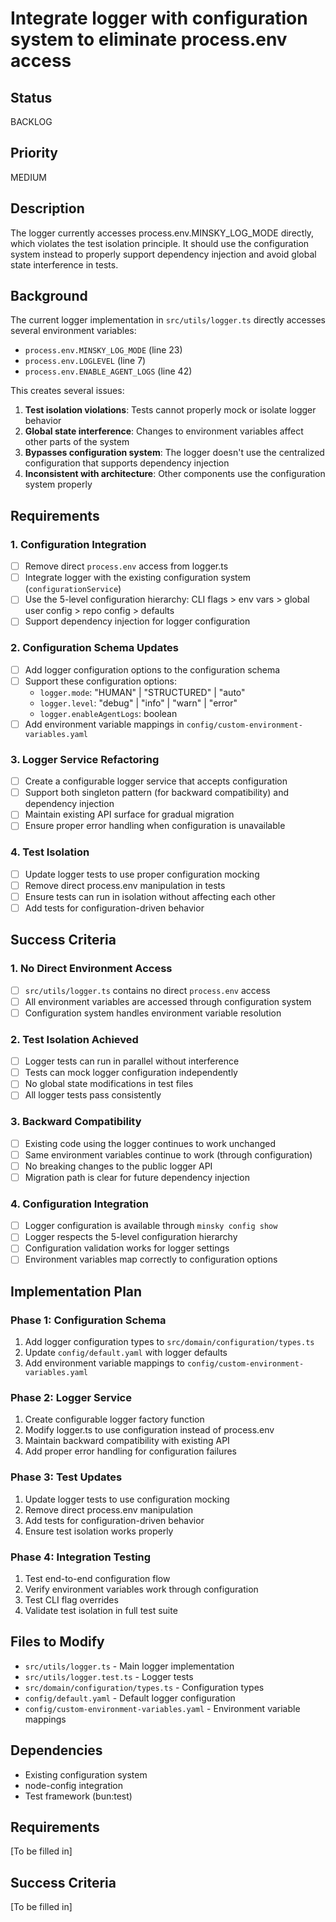 # Integrate logger with configuration system to eliminate process.env access

## Status

BACKLOG

## Priority

MEDIUM

## Description

The logger currently accesses process.env.MINSKY_LOG_MODE directly, which violates the test isolation principle. It should use the configuration system instead to properly support dependency injection and avoid global state interference in tests.

## Background

The current logger implementation in `src/utils/logger.ts` directly accesses several environment variables:
- `process.env.MINSKY_LOG_MODE` (line 23)
- `process.env.LOGLEVEL` (line 7) 
- `process.env.ENABLE_AGENT_LOGS` (line 42)

This creates several issues:
1. **Test isolation violations**: Tests cannot properly mock or isolate logger behavior
2. **Global state interference**: Changes to environment variables affect other parts of the system
3. **Bypasses configuration system**: The logger doesn't use the centralized configuration that supports dependency injection
4. **Inconsistent with architecture**: Other components use the configuration system properly

## Requirements

### 1. Configuration Integration

- [ ] Remove direct `process.env` access from logger.ts
- [ ] Integrate logger with the existing configuration system (`configurationService`)
- [ ] Use the 5-level configuration hierarchy: CLI flags > env vars > global user config > repo config > defaults
- [ ] Support dependency injection for logger configuration

### 2. Configuration Schema Updates

- [ ] Add logger configuration options to the configuration schema
- [ ] Support these configuration options:
  - `logger.mode`: "HUMAN" | "STRUCTURED" | "auto"
  - `logger.level`: "debug" | "info" | "warn" | "error"
  - `logger.enableAgentLogs`: boolean
- [ ] Add environment variable mappings in `config/custom-environment-variables.yaml`

### 3. Logger Service Refactoring

- [ ] Create a configurable logger service that accepts configuration
- [ ] Support both singleton pattern (for backward compatibility) and dependency injection
- [ ] Maintain existing API surface for gradual migration
- [ ] Ensure proper error handling when configuration is unavailable

### 4. Test Isolation

- [ ] Update logger tests to use proper configuration mocking
- [ ] Remove direct process.env manipulation in tests
- [ ] Ensure tests can run in isolation without affecting each other
- [ ] Add tests for configuration-driven behavior

## Success Criteria

### 1. No Direct Environment Access

- [ ] `src/utils/logger.ts` contains no direct `process.env` access
- [ ] All environment variables are accessed through configuration system
- [ ] Configuration system handles environment variable resolution

### 2. Test Isolation Achieved

- [ ] Logger tests can run in parallel without interference
- [ ] Tests can mock logger configuration independently
- [ ] No global state modifications in test files
- [ ] All logger tests pass consistently

### 3. Backward Compatibility

- [ ] Existing code using the logger continues to work unchanged
- [ ] Same environment variables continue to work (through configuration)
- [ ] No breaking changes to the public logger API
- [ ] Migration path is clear for future dependency injection

### 4. Configuration Integration

- [ ] Logger configuration is available through `minsky config show`
- [ ] Logger respects the 5-level configuration hierarchy
- [ ] Configuration validation works for logger settings
- [ ] Environment variables map correctly to configuration options

## Implementation Plan

### Phase 1: Configuration Schema
1. Add logger configuration types to `src/domain/configuration/types.ts`
2. Update `config/default.yaml` with logger defaults
3. Add environment variable mappings to `config/custom-environment-variables.yaml`

### Phase 2: Logger Service
1. Create configurable logger factory function
2. Modify logger.ts to use configuration instead of process.env
3. Maintain backward compatibility with existing API
4. Add proper error handling for configuration failures

### Phase 3: Test Updates
1. Update logger tests to use configuration mocking
2. Remove direct process.env manipulation
3. Add tests for configuration-driven behavior
4. Ensure test isolation works properly

### Phase 4: Integration Testing
1. Test end-to-end configuration flow
2. Verify environment variables work through configuration
3. Test CLI flag overrides
4. Validate test isolation in full test suite

## Files to Modify

- `src/utils/logger.ts` - Main logger implementation
- `src/utils/logger.test.ts` - Logger tests
- `src/domain/configuration/types.ts` - Configuration types
- `config/default.yaml` - Default logger configuration
- `config/custom-environment-variables.yaml` - Environment variable mappings

## Dependencies

- Existing configuration system
- node-config integration
- Test framework (bun:test)

## Requirements

[To be filled in]

## Success Criteria

[To be filled in]
